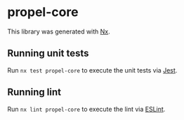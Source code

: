 # propel-core

This library was generated with [Nx](https://nx.dev).

## Running unit tests

Run `nx test propel-core` to execute the unit tests via [Jest](https://jestjs.io).

## Running lint

Run `nx lint propel-core` to execute the lint via [ESLint](https://eslint.org/).
